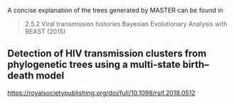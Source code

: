 A concise explanation of the trees generated by MASTER can be found in 

> 2.5.2 Viral transmission histories
> Bayesian Evolutionary Analysis with BEAST (2015)

## Detection of HIV transmission clusters from phylogenetic trees using a multi-state birth–death model
https://royalsocietypublishing.org/doi/full/10.1098/rsif.2018.0512
